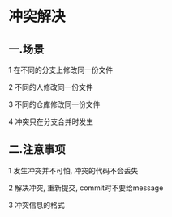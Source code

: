 # 冲突解决

## 一.场景

1 在不同的分支上修改同一份文件

2 不同的人修改同一份文件

3 不同的仓库修改同一份文件

4 冲突只在分支合并时发生

## 二.注意事项

1 发生冲突并不可怕, 冲突的代码不会丢失

2 解决冲突, 重新提交, commit时不要给message

3 冲突信息的格式
